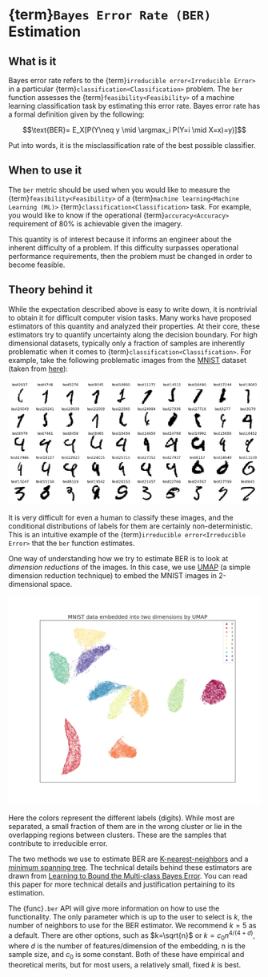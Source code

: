# {term}`Bayes Error Rate (BER)` Estimation

## What is it

Bayes error rate refers to the {term}`irreducible error<Irreducible Error>`
in a particular {term}`classification<Classification>` problem. The `ber`
function assesses the {term}`feasibility<Feasibility>` of a machine learning
classification task by estimating this error rate. Bayes error rate has a
formal definition given by the following:

$$\text{BER}= E_X[P(Y\neq y \mid \argmax_i P(Y=i \mid X=x)=y)]$$

Put into words, it is the misclassification rate of the best possible classifier.

## When to use it

The `ber` metric should be used when you would like to measure the
{term}`feasibility<Feasibility>` of a
{term}`machine learning<Machine Learning (ML)>`
{term}`classification<Classification>` task.
For example, you would like to know if the operational
{term}`accuracy<Accuracy>` requirement of 80% is achievable given the imagery.

This quantity is of interest because it informs an engineer about the inherent
difficulty of a problem. If this difficulty surpasses operational performance
requirements, then the problem must be changed in order to become feasible.

## Theory behind it

While the expectation described above is easy to write down, it is nontrivial
to obtain it for difficult computer vision tasks. Many works have proposed
estimators of this quantity and analyzed their properties. At their core,
these estimators try to quantify uncertainty along the decision boundary. For
high dimensional datasets, typically only a fraction of samples are inherently
problematic when it comes to {term}`classification<Classification>`. For
example, take the following problematic images from the
[MNIST](https://en.wikipedia.org/wiki/MNIST_database) dataset (taken from
[here](https://www.kaggle.com/code/cdeotte/25-million-images-0-99757-mnist)):

![problem](images/difficult.png)

It is very difficult for even a human to classify these images, and the
conditional distributions of labels for them are certainly non-deterministic.
This is an intuitive example of the
{term}`irreducible error<Irreducible Error>` that the `ber` function estimates.

One way of understanding how we try to estimate BER is to look at
*dimension reductions* of the images. In this case, we use
[UMAP](https://arxiv.org/abs/1802.03426) (a simple dimension reduction
technique) to embed the MNIST images in 2-dimensional space.

![embed](images/UMAP.png)

Here the colors represent the different labels (digits). While most are
separated, a small fraction of them are in the wrong cluster or lie in the
overlapping regions between clusters. These are the samples that contribute to
irreducible error.

The two methods we use to estimate BER are [K-nearest-neighbors] and a
[minimum spanning tree]. The technical details behind these estimators are
drawn from [Learning to Bound the Multi-class Bayes Error]. You can read this
paper for more technical details and justification pertaining to its
estimation.

The {func}`.ber` API will give more information on how to use the
functionality. The only parameter which is up to the user to select is $k$, the
number of neighbors to use for the BER estimator. We recommend $k=5$ as a
default. There are other options, such as $k=\sqrt{n}$ or $k=c_0 n^{4/(4+d)}$,
where $d$ is the number of features/dimension of the embedding, n is the
sample size, and $c_0$ is some constant. Both of these have empirical and
theoretical merits, but for most users, a relatively small, fixed $k$ is best.

[K-nearest-neighbors]: https://en.wikipedia.org/wiki/K-nearest_neighbors_algorithm
[minimum spanning tree]: https://en.wikipedia.org/wiki/Minimum_spanning_tree
[Learning to Bound the Multi-class Bayes Error]: https://arxiv.org/abs/1811.06419
